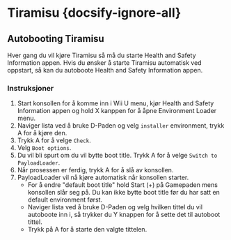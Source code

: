 # Tiramisu {docsify-ignore-all}

## Autobooting Tiramisu

Hver gang du vil kjøre Tiramisu så må du starte Health and Safety Information appen. Hvis du ønsker å starte Tiramisu automatisk ved oppstart, så kan du autoboote Health and Safety Information appen.

### Instruksjoner

1. Start konsollen for å komme inn i Wii U menu, kjør Health and Safety Information appen og hold X kanppen for å åpne Environment Loader menu.
1. Naviger lista ved å bruke D-Paden og velg `installer` environment, trykk A for å kjøre den.
1. Trykk A for å velge `Check`.
1. Velg `Boot options`.
1. Du vil bli spurt om du vil bytte boot title. Trykk A for å velge `Switch to PayloadLoader`.
1. Når prosessen er ferdig, trykk A for å slå av konsollen.
1. PayloadLoader vil nå kjøre automatisk når konsollen starter.
    - For å endre "default boot title" hold Start (+) på Gamepaden mens konsollen slår seg på. Du kan ikke bytte boot title før du har satt en default environment først.
    - Naviger lista ved å bruke D-Paden og velg hvilken tittel du vil autoboote inn i, så trykker du Y knappen for å sette det til autoboot tittel.
    - Trykk på A for å starte den valgte tittelen.

